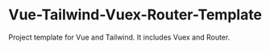 # Vue-Tailwind-Vuex-Router-Template
Project template for Vue and Tailwind. It includes Vuex and Router.
